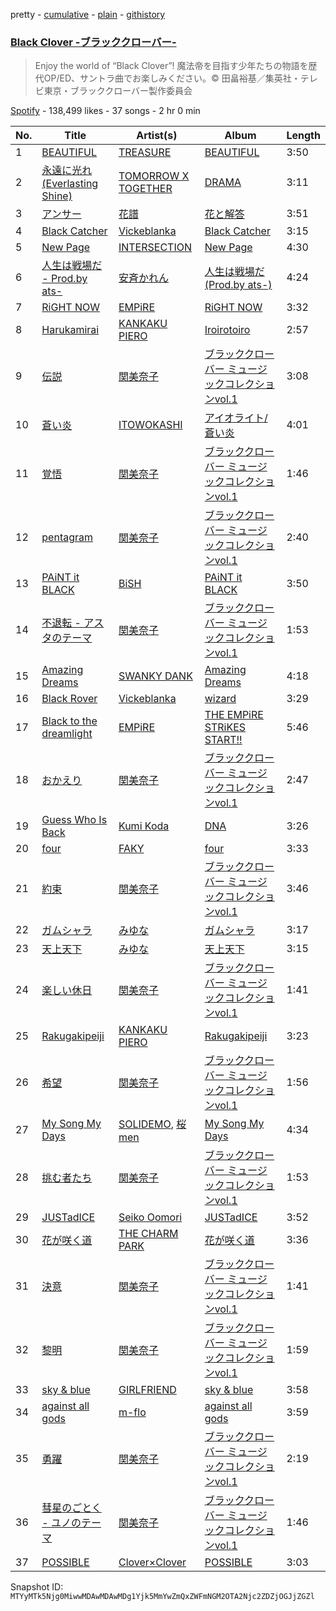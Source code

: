 pretty - [cumulative](/playlists/cumulative/37i9dQZF1DXcWN1IuaY8rd.md) - [plain](/playlists/plain/37i9dQZF1DXcWN1IuaY8rd) - [githistory](https://github.githistory.xyz/mackorone/spotify-playlist-archive/blob/main/playlists/plain/37i9dQZF1DXcWN1IuaY8rd)

### [Black Clover \-ブラッククローバー\-](https://open.spotify.com/playlist/37i9dQZF1DXcWN1IuaY8rd)

> Enjoy the world of “Black Clover”! 魔法帝を目指す少年たちの物語を歴代OP/ED、サントラ曲でお楽しみください。© 田畠裕基／集英社・テレビ東京・ブラッククローバー製作委員会

[Spotify](https://open.spotify.com/user/spotify) - 138,499 likes - 37 songs - 2 hr 0 min

| No. | Title | Artist(s) | Album | Length |
|---|---|---|---|---|
| 1 | [BEAUTIFUL](https://open.spotify.com/track/2qTBVFldq01eNa40hin4FV) | [TREASURE](https://open.spotify.com/artist/3KonOYiLsU53m4yT7gNotP) | [BEAUTIFUL](https://open.spotify.com/album/3Z5BxpuPKqQzLWuPl2OnMG) | 3:50 |
| 2 | [永遠に光れ \(Everlasting Shine\)](https://open.spotify.com/track/3zLCX1TGMpsA67cW2pq6ut) | [TOMORROW X TOGETHER](https://open.spotify.com/artist/0ghlgldX5Dd6720Q3qFyQB) | [DRAMA](https://open.spotify.com/album/74nwjBBoKHQOP6DDs71Zwf) | 3:11 |
| 3 | [アンサー](https://open.spotify.com/track/0ud4VAfTH1AOb904kWOTzJ) | [花譜](https://open.spotify.com/artist/2c32JruIkUyfdycHmhIph4) | [花と解答](https://open.spotify.com/album/1JavH0LMoyFjKlTUKl7mA7) | 3:51 |
| 4 | [Black Catcher](https://open.spotify.com/track/5RXmLhscstsdvWPN0XtUa0) | [Vickeblanka](https://open.spotify.com/artist/0PYPjvZaOa7bsCq26JOX8d) | [Black Catcher](https://open.spotify.com/album/55JDu3ogkzlmUKgJt3nSd3) | 3:15 |
| 5 | [New Page](https://open.spotify.com/track/2gApWgkuisXedOcS9Tligs) | [INTERSECTION](https://open.spotify.com/artist/5yzLjgtXt52UUcOO0y88ma) | [New Page](https://open.spotify.com/album/3IqJDQ3RL9oV6a91m9FCZE) | 4:30 |
| 6 | [人生は戦場だ \- Prod.by ats\-](https://open.spotify.com/track/3unpJWhOgxh0ayjWOTnydA) | [安斉かれん](https://open.spotify.com/artist/69hIxBVhw5zdCXv01W3Mbd) | [人生は戦場だ \(Prod.by ats\-\)](https://open.spotify.com/album/3fwXcwPrZVClE3lLXpUBcH) | 4:24 |
| 7 | [RiGHT NOW](https://open.spotify.com/track/1mK1HDtie9WU6DAw3VAC4r) | [EMPiRE](https://open.spotify.com/artist/1APhKAeROy02DedkHnbrXb) | [RiGHT NOW](https://open.spotify.com/album/3CDr5PP8emblEqbOdfcCtE) | 3:32 |
| 8 | [Harukamirai](https://open.spotify.com/track/2vDPSojrX4aL7aiCPD7kja) | [KANKAKU PIERO](https://open.spotify.com/artist/0y7gVi2MozEY4IyyDWKWqQ) | [Iroirotoiro](https://open.spotify.com/album/79V1HfDMIGhRzw4waum5cm) | 2:57 |
| 9 | [伝説](https://open.spotify.com/track/05cEv76lqXwcuXqRo7y7dY) | [関美奈子](https://open.spotify.com/artist/4hzUKfpdzsxgI6xUFe6cT9) | [ブラッククローバー ミュージックコレクションvol.1](https://open.spotify.com/album/4sVjv2SxDjhjN9G1TbgLP4) | 3:08 |
| 10 | [蒼い炎](https://open.spotify.com/track/0XTGeSFcD73mgRgl8VSL6S) | [ITOWOKASHI](https://open.spotify.com/artist/1xwuTSJVlnBEOecAEHGRfY) | [アイオライト/蒼い炎](https://open.spotify.com/album/45IYPFvMoKBAxbWvbCNVbX) | 4:01 |
| 11 | [覚悟](https://open.spotify.com/track/6rLRxO604qgyY4frl7Kvnv) | [関美奈子](https://open.spotify.com/artist/4hzUKfpdzsxgI6xUFe6cT9) | [ブラッククローバー ミュージックコレクションvol.1](https://open.spotify.com/album/4sVjv2SxDjhjN9G1TbgLP4) | 1:46 |
| 12 | [pentagram](https://open.spotify.com/track/3fWsGlc7KEwFA9lGMWePaN) | [関美奈子](https://open.spotify.com/artist/4hzUKfpdzsxgI6xUFe6cT9) | [ブラッククローバー ミュージックコレクションvol.1](https://open.spotify.com/album/4sVjv2SxDjhjN9G1TbgLP4) | 2:40 |
| 13 | [PAiNT it BLACK](https://open.spotify.com/track/4S3aU06ISAWFb0hIdZ4WL8) | [BiSH](https://open.spotify.com/artist/0ebinq3ZTOQAJNag4sBTJj) | [PAiNT it BLACK](https://open.spotify.com/album/397tzAaw1SrdHdfzwfFX8Q) | 3:50 |
| 14 | [不退転 \- アスタのテーマ](https://open.spotify.com/track/79KnY1LVBsQ5Z28btG5Beu) | [関美奈子](https://open.spotify.com/artist/4hzUKfpdzsxgI6xUFe6cT9) | [ブラッククローバー ミュージックコレクションvol.1](https://open.spotify.com/album/4sVjv2SxDjhjN9G1TbgLP4) | 1:53 |
| 15 | [Amazing Dreams](https://open.spotify.com/track/3XkODQB4J2EQIOVKIhXp56) | [SWANKY DANK](https://open.spotify.com/artist/4l96NtYOUSEKXTUxsyKxtt) | [Amazing Dreams](https://open.spotify.com/album/2RRu7VV3TPkZXUOg8sSs7i) | 4:18 |
| 16 | [Black Rover](https://open.spotify.com/track/0OGw7V8wAI6OsZIQ12JkTP) | [Vickeblanka](https://open.spotify.com/artist/0PYPjvZaOa7bsCq26JOX8d) | [wizard](https://open.spotify.com/album/5WiacWoGjt3yMoK8vtQ0tz) | 3:29 |
| 17 | [Black to the dreamlight](https://open.spotify.com/track/3lsNKlSXqfctHBNFGOLVTE) | [EMPiRE](https://open.spotify.com/artist/1APhKAeROy02DedkHnbrXb) | [THE EMPiRE STRiKES START!!](https://open.spotify.com/album/2qDXBi8VyuTID8Q8ALI0BK) | 5:46 |
| 18 | [おかえり](https://open.spotify.com/track/2wbsecy8tvh4TbRwsQALjI) | [関美奈子](https://open.spotify.com/artist/4hzUKfpdzsxgI6xUFe6cT9) | [ブラッククローバー ミュージックコレクションvol.1](https://open.spotify.com/album/4sVjv2SxDjhjN9G1TbgLP4) | 2:47 |
| 19 | [Guess Who Is Back](https://open.spotify.com/track/4lBliLm5ufCBNPlCzpvrQB) | [Kumi Koda](https://open.spotify.com/artist/2mGYHril2LuZodRtTX06BC) | [DNA](https://open.spotify.com/album/6clP6HKzALC37Aoas4zX8B) | 3:26 |
| 20 | [four](https://open.spotify.com/track/5q0JLhzbWHNOOAXeUCI3mG) | [FAKY](https://open.spotify.com/artist/5oLb41tSEDtY357HGJCIK9) | [four](https://open.spotify.com/album/46SKYBNEHeuSmQfNmURKSK) | 3:33 |
| 21 | [約束](https://open.spotify.com/track/0fXgGULOSfjwOElAA8ROMz) | [関美奈子](https://open.spotify.com/artist/4hzUKfpdzsxgI6xUFe6cT9) | [ブラッククローバー ミュージックコレクションvol.1](https://open.spotify.com/album/4sVjv2SxDjhjN9G1TbgLP4) | 3:46 |
| 22 | [ガムシャラ](https://open.spotify.com/track/3D9yweVjHsSyfINp2Kbyx8) | [みゆな](https://open.spotify.com/artist/2eg5oiMWKYEJ5vVwW1YFCC) | [ガムシャラ](https://open.spotify.com/album/5xSqBRiOF07Ho37CzrdxoS) | 3:17 |
| 23 | [天上天下](https://open.spotify.com/track/3Nv1oNLEfPpNJqyl6xc65Z) | [みゆな](https://open.spotify.com/artist/2eg5oiMWKYEJ5vVwW1YFCC) | [天上天下](https://open.spotify.com/album/0KeFh6Qld8f728inbckziR) | 3:15 |
| 24 | [楽しい休日](https://open.spotify.com/track/4uf7e9p1Hwu1OqWUNuR7sT) | [関美奈子](https://open.spotify.com/artist/4hzUKfpdzsxgI6xUFe6cT9) | [ブラッククローバー ミュージックコレクションvol.1](https://open.spotify.com/album/4sVjv2SxDjhjN9G1TbgLP4) | 1:41 |
| 25 | [Rakugakipeiji](https://open.spotify.com/track/0vIVLPuiWbtufH0lnkY1Zn) | [KANKAKU PIERO](https://open.spotify.com/artist/0y7gVi2MozEY4IyyDWKWqQ) | [Rakugakipeiji](https://open.spotify.com/album/4cbsfB7a5stVuI42pImJkS) | 3:23 |
| 26 | [希望](https://open.spotify.com/track/660SyF3p8GI0M6Jn4uGDJD) | [関美奈子](https://open.spotify.com/artist/4hzUKfpdzsxgI6xUFe6cT9) | [ブラッククローバー ミュージックコレクションvol.1](https://open.spotify.com/album/4sVjv2SxDjhjN9G1TbgLP4) | 1:56 |
| 27 | [My Song My Days](https://open.spotify.com/track/5N4ATZloYFOBdKLQ9v69CK) | [SOLIDEMO](https://open.spotify.com/artist/7ccOn9dXuj9TGDZJSLZYP2), [桜men](https://open.spotify.com/artist/09nL8Bc0RxxQ43ckGEqgqN) | [My Song My Days](https://open.spotify.com/album/0PtBxIsIQUduy2xZ3XJhag) | 4:34 |
| 28 | [挑む者たち](https://open.spotify.com/track/75cVPS8TCJcNqkNcnqVqzy) | [関美奈子](https://open.spotify.com/artist/4hzUKfpdzsxgI6xUFe6cT9) | [ブラッククローバー ミュージックコレクションvol.1](https://open.spotify.com/album/4sVjv2SxDjhjN9G1TbgLP4) | 1:53 |
| 29 | [JUSTadICE](https://open.spotify.com/track/6IVM1YYZq6K6NG6qqC26o4) | [Seiko Oomori](https://open.spotify.com/artist/24YRwiUM8Lj1bamuYNbeEr) | [JUSTadICE](https://open.spotify.com/album/5vtry7e8VNfajQeMQZt1tE) | 3:52 |
| 30 | [花が咲く道](https://open.spotify.com/track/1BxBJCHhyGYcPLZBAaC7YE) | [THE CHARM PARK](https://open.spotify.com/artist/2QKf9jr434G3Mo8Hr9npPb) | [花が咲く道](https://open.spotify.com/album/4lKBO464MmbFPazU6RNgV8) | 3:36 |
| 31 | [決意](https://open.spotify.com/track/19tiuT7LfjaB2s9Lo5oVP4) | [関美奈子](https://open.spotify.com/artist/4hzUKfpdzsxgI6xUFe6cT9) | [ブラッククローバー ミュージックコレクションvol.1](https://open.spotify.com/album/4sVjv2SxDjhjN9G1TbgLP4) | 1:41 |
| 32 | [黎明](https://open.spotify.com/track/5cYI9415dBr2nIuCmxId8g) | [関美奈子](https://open.spotify.com/artist/4hzUKfpdzsxgI6xUFe6cT9) | [ブラッククローバー ミュージックコレクションvol.1](https://open.spotify.com/album/4sVjv2SxDjhjN9G1TbgLP4) | 1:59 |
| 33 | [sky & blue](https://open.spotify.com/track/1AZKHiqBKfdBxVcWUnJJUj) | [GIRLFRIEND](https://open.spotify.com/artist/4jMAPB1oOdRVwqvGOnsNGn) | [sky & blue](https://open.spotify.com/album/5tNvYlCJYyNXXLKwlP7vpF) | 3:58 |
| 34 | [against all gods](https://open.spotify.com/track/2Y7RqQQ8SHHuyOuahPFmoT) | [m\-flo](https://open.spotify.com/artist/4UhiMIdxKqQxmzdE9nYe6O) | [against all gods](https://open.spotify.com/album/7JzuLlamf2TEHcAGtbIWa6) | 3:59 |
| 35 | [勇躍](https://open.spotify.com/track/5zl5DgayfsqXrmKQ3KMoNP) | [関美奈子](https://open.spotify.com/artist/4hzUKfpdzsxgI6xUFe6cT9) | [ブラッククローバー ミュージックコレクションvol.1](https://open.spotify.com/album/4sVjv2SxDjhjN9G1TbgLP4) | 2:19 |
| 36 | [彗星のごとく \- ユノのテーマ](https://open.spotify.com/track/41ZI62Vub0v58tEhFZ9Hcz) | [関美奈子](https://open.spotify.com/artist/4hzUKfpdzsxgI6xUFe6cT9) | [ブラッククローバー ミュージックコレクションvol.1](https://open.spotify.com/album/4sVjv2SxDjhjN9G1TbgLP4) | 1:46 |
| 37 | [POSSIBLE](https://open.spotify.com/track/7bBynD5zaziUBMKiXzSytI) | [Clover×Clover](https://open.spotify.com/artist/7LwbY0oHkFUCsKkBr18tox) | [POSSIBLE](https://open.spotify.com/album/4WWH23Q3b6hUaxcwxEcoWf) | 3:03 |

Snapshot ID: `MTYyMTk5Njg0MiwwMDAwMDAwMDg1Yjk5MmYwZmQxZWFmNGM2OTA2Njc2ZDZjOGJjZGZl`
